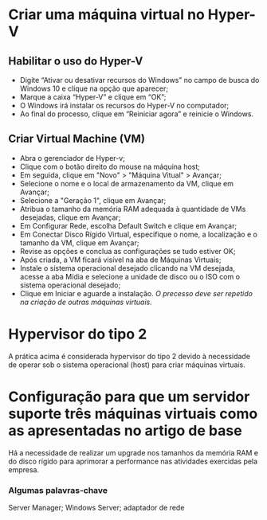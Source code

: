 # Criar uma máquina virtual no Hyper-V
## Habilitar o uso do Hyper-V
- Digite “Ativar ou desativar recursos do Windows” no campo de busca do Windows 10 e clique na opção que aparecer;
- Marque a caixa “Hyper-V” e clique em “OK”;
- O Windows irá instalar os recursos do Hyper-V no computador;
- Ao final do processo, clique em “Reiniciar agora” e reinicie o Windows.
## Criar Virtual Machine (VM)
- Abra o gerenciador de Hyper-v;
- Clique com o botão direito do mouse na máquina host;
- Em seguida, clique em "Novo" > "Máquina Vitual" > Avançar;
- Selecione o nome e o local de armazenamento da VM, clique em Avançar;
- Selecione a "Geração 1", clique em Avançar;
- Atribua o tamanho da memória RAM adequada à quantidade de VMs desejadas, clique em Avançar;
- Em Configurar Rede, escolha Default Switch e clique em Avançar;
- Em Conectar Disco Rígido Virtual, especifique o nome, a localização e o tamanho da VM, clique em Avançar;
- Revise as opções e conclua as configurações se tudo estiver OK;
- Após criada, a VM ficará visível na aba de Máquinas Virtuais;
- Instale o sistema operacional desejado clicando na VM desejada, acesse a aba Mídia e selecione a unidade de disco ou o ISO com o sistema operacional desejado;
- Clique em Iniciar e aguarde a instalação.
*O precesso deve ser repetido na criação de outras máquinas virtuais.*
# Hypervisor do tipo 2
A prática acima é considerada hypervisor do tipo 2 devido à necessidade de operar sob o sistema operacional (host) para criar máquinas virtuais.
# Configuração para que um servidor suporte três máquinas virtuais como as apresentadas no artigo de base
Há a necessidade de realizar um upgrade nos tamanhos da memória RAM e do disco rígido para aprimorar a performance nas atividades exercidas pela empresa.

### Algumas palavras-chave
Server Manager;
Windows Server;
adaptador de rede
